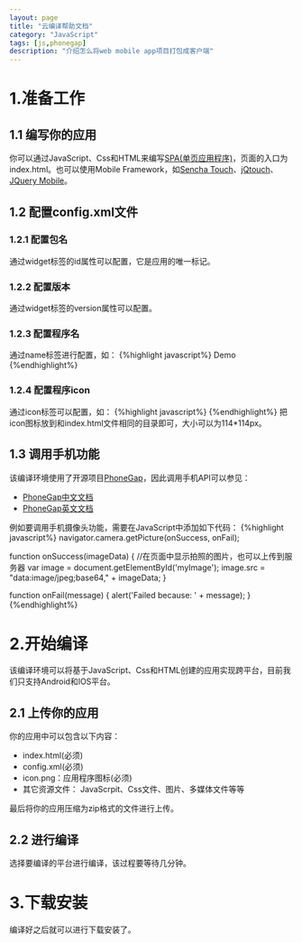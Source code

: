 ```yaml
---
layout: page
title: "云编译帮助文档"
category: "JavaScript"
tags: [js,phonegap]
description: "介绍怎么将web mobile app项目打包成客户端"
---
```


# 1.准备工作

## 1.1 编写你的应用
你可以通过JavaScript、Css和HTML来编写[SPA(单页应用程序)](http://en.wikipedia.org/wiki/Single-page_application)，页面的入口为index.html。也可以使用Mobile Framework，如[Sencha Touch](http://www.sencha.com/products/touch)、[jQtouch](http://jqtouch.com)、[JQuery Mobile](http://jquerymobile.com)。

## 1.2 配置config.xml文件
### 1.2.1 配置包名
通过widget标签的id属性可以配置，它是应用的唯一标记。

### 1.2.2 配置版本
通过widget标签的version属性可以配置。

### 1.2.3 配置程序名
通过name标签进行配置，如：
{%highlight javascript%}
<name>Demo</name>
{%endhighlight%}

### 1.2.4 配置程序icon
通过icon标签可以配置，如：
{%highlight javascript%}
<icon src="icon.png"/>
{%endhighlight%}
把icon图标放到和index.html文件相同的目录即可，大小可以为114*114px。

## 1.3 调用手机功能
该编译环境使用了开源项目[PhoneGap](http://phonegap.com)，因此调用手机API可以参见：

* [PhoneGap中文文档](http://www.phonegap.cn/?page_id=402)
* [PhoneGap英文文档](http://docs.phonegap.com/en/2.2.0/index.html)

例如要调用手机摄像头功能，需要在JavaScript中添加如下代码：
{%highlight javascript%}
navigator.camera.getPicture(onSuccess, onFail);

function onSuccess(imageData) {
   //在页面中显示拍照的图片，也可以上传到服务器
   var image = document.getElementById('myImage');
   image.src = "data:image/jpeg;base64," + imageData;
}

function onFail(message) {
   alert('Failed because: ' + message);
}
{%endhighlight%}

# 2.开始编译

该编译环境可以将基于JavaScript、Css和HTML创建的应用实现跨平台，目前我们只支持Android和IOS平台。

## 2.1 上传你的应用

你的应用中可以包含以下内容：

* index.html(必须)
* config.xml(必须)
* icon.png：应用程序图标(必须)
* 其它资源文件： JavaScrpit、Css文件、图片、多媒体文件等等

最后将你的应用压缩为zip格式的文件进行上传。

## 2.2 进行编译

选择要编译的平台进行编译，该过程要等待几分钟。

# 3.下载安装

编译好之后就可以进行下载安装了。



